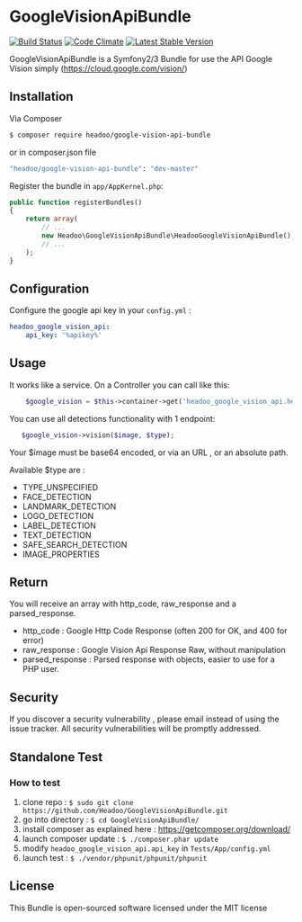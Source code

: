 GoogleVisionApiBundle
=========

[![Build Status](https://travis-ci.org/Headoo/GoogleVisionApiBundle.svg?branch=master)](https://travis-ci.org/Headoo/GoogleVisionApiBundle)
[![Code Climate](https://codeclimate.com/repos/586d36a2b6458d0057000b09/badges/716b4518f3c6428d72e2/gpa.svg)](https://codeclimate.com/repos/586d36a2b6458d0057000b09/feed)
[![Latest Stable Version](https://poser.pugx.org/headoo/google-vision-api-bundle/v/stable)](https://packagist.org/packages/headoo/google-vision-api-bundle)

GoogleVisionApiBundle is a Symfony2/3 Bundle for use the API Google Vision simply (https://cloud.google.com/vision/)

## Installation

Via Composer

``` bash
$ composer require headoo/google-vision-api-bundle
```
or in composer.json file
``` bash
"headoo/google-vision-api-bundle": "dev-master"
```

Register the bundle in `app/AppKernel.php`:

``` php
public function registerBundles()
{
    return array(
        // ...
        new Headoo\GoogleVisionApiBundle\HeadooGoogleVisionApiBundle(),
        // ...
    );
}
```

Configuration
-------------

Configure the google api key in your `config.yml` :

``` yaml
headoo_google_vision_api:
    api_key: '%apikey%'
```

## Usage

It works like a service. On a Controller you can call like this:

```php
	$google_vision = $this->container->get('headoo_google_vision_api.helper');
```

You can use all detections functionality with 1 endpoint:
 ```php
 	$google_vision->vision($image, $type);
 ```
 
 Your $image must be base64 encoded, or via an URL , or an absolute path.
 
 Available $type are : 
  - TYPE_UNSPECIFIED
  - FACE_DETECTION
  - LANDMARK_DETECTION
  - LOGO_DETECTION
  - LABEL_DETECTION
  - TEXT_DETECTION
  - SAFE_SEARCH_DETECTION
  - IMAGE_PROPERTIES 

## Return
You will receive an array with http_code, raw_response and a parsed_response.

  - http_code : Google Http Code Response (often 200 for OK, and 400 for error)
  - raw_response : Google Vision Api Response Raw, without manipulation
  - parsed_response : Parsed response with objects, easier to use for a PHP user.

## Security
If you discover a security vulnerability , please email instead of using the issue tracker. All security vulnerabilities will be promptly addressed.

## Standalone Test

### How to test

1. clone repo : `$ sudo git clone https://github.com/Headoo/GoogleVisionApiBundle.git`
2. go into directory : `$ cd GoogleVisionApiBundle/`
3. install composer as explained here : https://getcomposer.org/download/
4. launch composer update : `$ ./composer.phar update`
5. modify `headoo_google_vision_api.api_key` in `Tests/App/config.yml`
6. launch test : `$ ./vendor/phpunit/phpunit/phpunit`

## License
This Bundle is open-sourced software licensed under the MIT license
